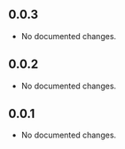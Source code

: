 ## 0.0.3

- No documented changes.

## 0.0.2

- No documented changes.

## 0.0.1

- No documented changes.

